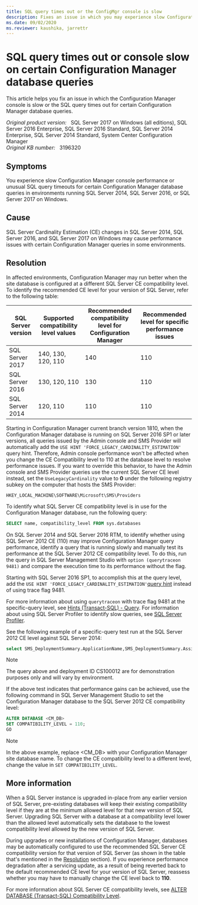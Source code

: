 ```yaml
---
title: SQL query times out or the ConfigMgr console is slow
description: Fixes an issue in which you may experience slow Configuration Manager console performance or unusual SQL query timeouts for certain Configuration Manager database queries in environments running SQL Server 2017, SQL Server 2016, or SQL Server 2014.
ms.date: 09/02/2020
ms.reviewer: kaushika, jarrettr
---
```

# SQL query times out or console slow on certain Configuration Manager database queries

This article helps you fix an issue in which the Configuration Manager console is slow or the SQL query times out for certain Configuration Manager database queries.

_Original product version:_ &nbsp; SQL Server 2017 on Windows (all editions), SQL Server 2016 Enterprise, SQL Server 2016 Standard, SQL Server 2014 Enterprise, SQL Server 2014 Standard, System Center Configuration Manager  
_Original KB number:_ &nbsp; 3196320

## Symptoms

You experience slow Configuration Manager console performance or unusual SQL query timeouts for certain Configuration Manager database queries in environments running SQL Server 2014, SQL Server 2016, or SQL Server 2017 on Windows.

## Cause

SQL Server Cardinality Estimation (CE) changes in SQL Server 2014, SQL Server 2016, and SQL Server 2017 on Windows may cause performance issues with certain Configuration Manager queries in some environments.

## Resolution

In affected environments, Configuration Manager may run better when the site database is configured at a different SQL Server CE compatibility level. To identify the recommended CE level for your version of SQL Server, refer to the following table:

|SQL Server version|Supported compatibility level values|Recommended compatibility level for Configuration Manager|Recommended level for specific performance issues|
|---|---|---|---|
|SQL Server 2017|140, 130, 120, 110|140|110|
|SQL Server 2016|130, 120, 110|130|110|
|SQL Server 2014|120, 110|110|110|
  
Starting in Configuration Manager current branch version 1810, when the Configuration Manager database is running on SQL Server 2016 SP1 or later versions, all queries issued by the Admin console and SMS Provider will automatically add the `USE HINT 'FORCE_LEGACY_CARDINALITY_ESTIMATION'` query hint. Therefore, Admin console performance won't be affected when you change the CE Compatibility level to 110 at the database level to resolve performance issues. If you want to override this behavior, to have the Admin console and SMS Provider queries use the current SQL Server CE level instead, set the `UseLegacyCardinality` value to **0** under the following registry subkey on the computer that hosts the SMS Provider:

`HKEY_LOCAL_MACHINE\SOFTWARE\Microsoft\SMS\Providers`

To identify what SQL Server CE compatibility level is in use for the Configuration Manager database, run the following query:

```sql
SELECT name, compatibility_level FROM sys.databases
```

On SQL Server 2014 and SQL Server 2016 RTM, to identify whether using SQL Server 2012 CE (110) may improve Configuration Manager query performance, identify a query that is running slowly and manually test its performance at the SQL Server 2012 CE compatibility level. To do this, run the query in SQL Server Management Studio with `option (querytraceon 9481)` and compare the execution time to its performance without the flag.

Starting with SQL Server 2016 SP1, to accomplish this at the query level, add the `USE HINT 'FORCE_LEGACY_CARDINALITY_ESTIMATION'`[query hint](/sql/t-sql/queries/hints-transact-sql-query) instead of using trace flag 9481.

For more information about using `querytraceon` with trace flag 9481 at the specific-query level, see [Hints (Transact-SQL) - Query](/sql/t-sql/queries/hints-transact-sql-query). For information about using SQL Server Profiler to identify slow queries, see [SQL Server Profiler](/sql/tools/sql-server-profiler/sql-server-profiler).

See the following example of a specific-query test run at the SQL Server 2012 CE level against SQL Server 2014:

```sql
select SMS_DeploymentSummary.ApplicationName,SMS_DeploymentSummary.AssignmentID,SMS_DeploymentSummary.CI_ID,SMS_DeploymentSummary.CollectionID,SMS_DeploymentSummary.CollectionName,SMS_DeploymentSummary.CreationTime,SMS_DeploymentSummary.DeploymentID,SMS_DeploymentSummary.DeploymentIntent,SMS_DeploymentSummary.DeploymentTime,SMS_DeploymentSummary.DesiredConfigType,SMS_DeploymentSummary.EnforcementDeadline,SMS_DeploymentSummary.FeatureType,SMS_DeploymentSummary.ModelName,SMS_DeploymentSummary.ModificationTime,SMS_DeploymentSummary.NumberErrors,SMS_DeploymentSummary.NumberInProgress,SMS_DeploymentSummary.NumberOther,SMS_DeploymentSummary.NumberSuccess,SMS_DeploymentSummary.NumberTargeted,SMS_DeploymentSummary.NumberUnknown,SMS_DeploymentSummary.ObjectTypeID,SMS_DeploymentSummary.PackageID,SMS_DeploymentSummary.PolicyModelID,SMS_DeploymentSummary.ProgramName,SMS_DeploymentSummary.SecuredObjectId,SMS_DeploymentSummary.SoftwareName,SMS_DeploymentSummary.SummarizationTime,SMS_DeploymentSummary.SummaryType from fn_DeploymentSummary(1033) AS SMS_DeploymentSummary where SMS_DeploymentSummary.DeploymentID = N'CS100012' option (querytraceon 9481)
```

> [!NOTE]
> The query above and deployment ID CS100012 are for demonstration purposes only and will vary by environment.

If the above test indicates that performance gains can be achieved, use the following command in SQL Server Management Studio to set the Configuration Manager database to the SQL Server 2012 CE compatibility level:

```sql
ALTER DATABASE <CM_DB>
SET COMPATIBILITY_LEVEL = 110;
GO
```

> [!NOTE]
> In the above example, replace \<CM_DB> with your Configuration Manager site database name. To change the CE compatibility level to a different level, change the value in `SET COMPATIBILITY_LEVEL`.

## More information

When a SQL Server instance is upgraded in-place from any earlier version of SQL Server, pre-existing databases will keep their existing compatibility level if they are at the minimum allowed level for that new version of SQL Server. Upgrading SQL Server with a database at a compatibility level lower than the allowed level automatically sets the database to the lowest compatibility level allowed by the new version of SQL Server.

During upgrades or new installations of Configuration Manager, databases may be automatically configured to use the recommended SQL Server CE compatibility version for that version of SQL Server (as shown in the table that's mentioned in the [Resolution](#resolution) section). If you experience performance degradation after a servicing update, as a result of being reverted back to the default recommended CE level for your version of SQL Server, reassess whether you may have to manually change the CE level back to **110**.

For more information about SQL Server CE compatibility levels, see [ALTER DATABASE (Transact-SQL) Compatibility Level](/sql/t-sql/statements/alter-database-transact-sql-compatibility-level).
